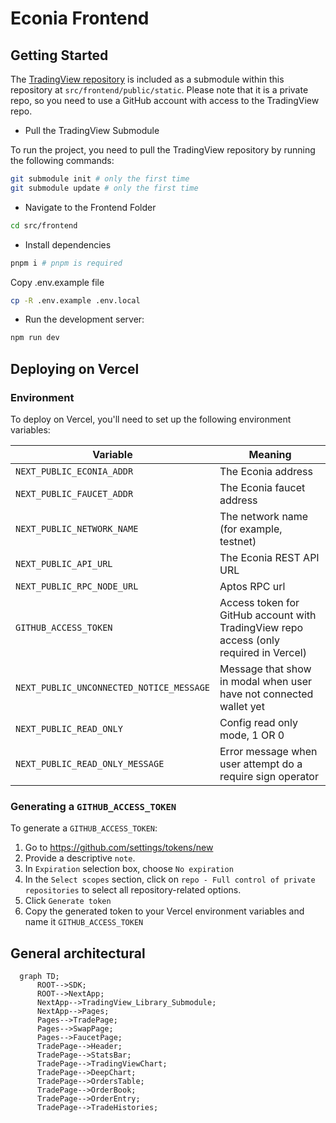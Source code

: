 # Econia Frontend

## Getting Started

The [TradingView repository](https://github.com/tradingview/charting_library) is included as a submodule within this repository at `src/frontend/public/static`. Please note that it is a private repo, so you need to use a GitHub account with access to the TradingView repo.

- Pull the TradingView Submodule

To run the project, you need to pull the TradingView repository by running the following commands:

```bash
git submodule init # only the first time
git submodule update # only the first time
```

- Navigate to the Frontend Folder

```bash
cd src/frontend
```

- Install dependencies

```bash
pnpm i # pnpm is required
```

Copy .env.example file

```bash
cp -R .env.example .env.local
```

- Run the development server:

```bash
npm run dev
```

## Deploying on Vercel

### Environment

To deploy on Vercel, you'll need to set up the following environment variables:

| Variable                                 | Meaning                                                                                |
| ---------------------------------------- | -------------------------------------------------------------------------------------- |
| `NEXT_PUBLIC_ECONIA_ADDR`                | The Econia address                                                                     |
| `NEXT_PUBLIC_FAUCET_ADDR`                | The Econia faucet address                                                              |
| `NEXT_PUBLIC_NETWORK_NAME`               | The network name (for example, testnet)                                                |
| `NEXT_PUBLIC_API_URL`                    | The Econia REST API URL                                                                |
| `NEXT_PUBLIC_RPC_NODE_URL`               | Aptos RPC url                                                                          |
| `GITHUB_ACCESS_TOKEN`                    | Access token for GitHub account with TradingView repo access (only required in Vercel) |
| `NEXT_PUBLIC_UNCONNECTED_NOTICE_MESSAGE` | Message that show in modal when user have not connected wallet yet                     |
| `NEXT_PUBLIC_READ_ONLY`                  | Config read only mode, 1 OR 0                                                          |
| `NEXT_PUBLIC_READ_ONLY_MESSAGE`          | Error message when user attempt do a require sign operator                             |

### Generating a `GITHUB_ACCESS_TOKEN`

To generate a `GITHUB_ACCESS_TOKEN`:

1. Go to https://github.com/settings/tokens/new
1. Provide a descriptive `note`.
1. In `Expiration` selection box, choose `No expiration`
1. In the `Select scopes` section, click on `repo - Full control of private repositories` to select all repository-related options.
1. Click `Generate token`
1. Copy the generated token to your Vercel environment variables and name it `GITHUB_ACCESS_TOKEN`

## General architectural
```mermaid
  graph TD;
      ROOT-->SDK;
      ROOT-->NextApp;
      NextApp-->TradingView_Library_Submodule;
      NextApp-->Pages;
      Pages-->TradePage;
      Pages-->SwapPage;
      Pages-->FaucetPage;
      TradePage-->Header;
      TradePage-->StatsBar;
      TradePage-->TradingViewChart;
      TradePage-->DeepChart;
      TradePage-->OrdersTable;
      TradePage-->OrderBook;
      TradePage-->OrderEntry;
      TradePage-->TradeHistories;
```